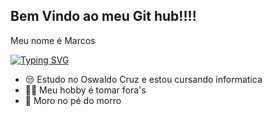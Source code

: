 ## Bem Vindo ao meu Git hub!!!!
Meu nome é Marcos

[![Typing SVG](https://readme-typing-svg.demolab.com/?lines=Eae!+🤑+Meu+nome+é+Marcos.;Also+known+as+M4rcossb+:D;Bem+Vindo+ao+Git+Hub+:P)](https://git.io/typing-svg)
<br>
- 😒 Estudo no Oswaldo Cruz e estou cursando informatica
- 🤷‍♂️ Meu hobby é tomar fora's
- 🌆 Moro no pé do morro
  <br>

